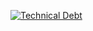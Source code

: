 

[![Technical Debt](http://localhost:9000/api/project_badges/measure?project=trivia&metric=software_quality_maintainability_remediation_effort&token=sqb_2a7f83defa4f69aab4c1a11e94eb5d9465eddd33)](http://localhost:9000/dashboard?id=trivia)
